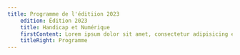 ```yaml
---
title: Programme de l'éditiion 2023
    edition: Édition 2023
    title: Handicap et Numérique
    firstContent: Lorem ipsum dolor sit amet, consectetur adipisicing elit, sed do eiusmod tempor incididunt ut labore et dolore magna aliqua. Ut enim ad minim veniam, quis nostrud exercitation
    titleRight: Programme
---
```

